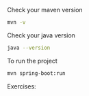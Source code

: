 Check your maven version
```bash
mvn -v
```
Check your java version
```bash
java --version 
```
To run the project
```bash
mvn spring-boot:run
```

Exercises: